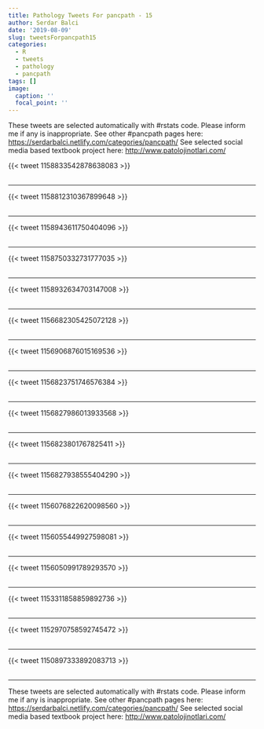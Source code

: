 ```yaml
---
title: Pathology Tweets For pancpath - 15
author: Serdar Balci
date: '2019-08-09'
slug: tweetsForpancpath15
categories:
  - R
  - tweets
  - pathology
  - pancpath
tags: []
image:
  caption: ''
  focal_point: ''
---
```



These tweets are selected automatically with #rstats code. Please inform me if any is inappropriate.
See other #pancpath pages here: https://serdarbalci.netlify.com/categories/pancpath/ 
See selected social media based textbook project here: http://www.patolojinotlari.com/

{{< tweet 1158833542878638083 >}}
<br>
<br>
<hr>
{{< tweet 1158812310367899648 >}}
<br>
<br>
<hr>
{{< tweet 1158943611750404096 >}}
<br>
<br>
<hr>
{{< tweet 1158750332731777035 >}}
<br>
<br>
<hr>
{{< tweet 1158932634703147008 >}}
<br>
<br>
<hr>
{{< tweet 1156682305425072128 >}}
<br>
<br>
<hr>
{{< tweet 1156906876015169536 >}}
<br>
<br>
<hr>
{{< tweet 1156823751746576384 >}}
<br>
<br>
<hr>
{{< tweet 1156827986013933568 >}}
<br>
<br>
<hr>
{{< tweet 1156823801767825411 >}}
<br>
<br>
<hr>
{{< tweet 1156827938555404290 >}}
<br>
<br>
<hr>
{{< tweet 1156076822620098560 >}}
<br>
<br>
<hr>
{{< tweet 1156055449927598081 >}}
<br>
<br>
<hr>
{{< tweet 1156050991789293570 >}}
<br>
<br>
<hr>
{{< tweet 1153311858859892736 >}}
<br>
<br>
<hr>
{{< tweet 1152970758592745472 >}}
<br>
<br>
<hr>
{{< tweet 1150897333892083713 >}}
<br>
<br>
<hr>


These tweets are selected automatically with #rstats code. Please inform me if any is inappropriate.
See other #pancpath pages here: https://serdarbalci.netlify.com/categories/pancpath/ 
See selected social media based textbook project here: http://www.patolojinotlari.com/
